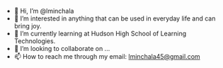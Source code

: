 - 👋 Hi, I’m @lminchala
- 👀 I’m interested in anything that can be used in everyday life and can bring joy.
- 🌱 I’m currently learning at Hudson High School of Learning Technologies.
- 💞️ I’m looking to collaborate on ...
- 📫 How to reach me through my email: lminchala45@gmail.com

<!---
lminchala/lminchala is a ✨ special ✨ repository because its `README.md` (this file) appears on your GitHub profile.
You can click the Preview link to take a look at your changes.
--->
